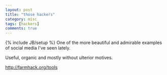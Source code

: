 ```yaml
---
layout: post
title: "those hackers"
category: misc
tags: [hackers]
comments: true
---
```

{% include JB/setup %}
One of the more beautiful and admirable examples of social media I've seen lately.
  
Useful, organic and mostly without ulterior motives.
  
<http://farmhack.org/tools>

